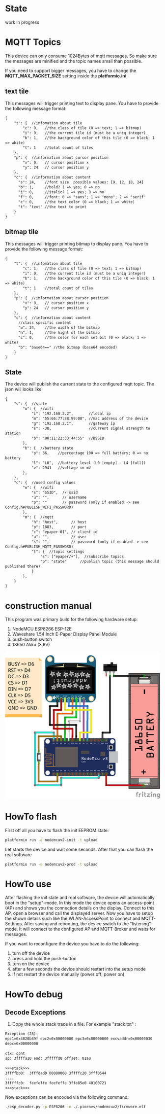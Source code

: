 # State
work in progress

# MQTT Topics

This device can only consume 1024Bytes of mqtt messages. So make sure the messages
are minified and the topic names small than possible.

If you need to support bigger messages, you have to change the **MQTT_MAX_PACKET_SIZE** setting
inside the **platformio.ini**

## text tile

This messages will trigger printing text to display pane. You have to provide
the following message format:
```json5
{
    "t": {  //infomation about tile
        "c": 0,   //the class of tile (0 => text; 1 => bitmap)
        "i": 0,   //the current tile id (must be a uniq integer)
        "b": 1,   //the background color of this tile (0 => black; 1 => white)
        "t": 1    //total count of tiles
    },
    "p": {  //information about cursor position
        "x": 0,   // cursor position x
        "y": 24   // cursor position y
    },
    "c": {  //information about content
      "s": 24,    //font size. possible values: [9, 12, 18, 24]
      "b": 1,     //bold? 1 => yes; 0 => no
      "i": 0,     //italic? 1 => yes; 0 => no
      "f": 0,     //font: 0 => "sans"; 1 => "mono"; 2 => "serif"
      "c": 0,     //the text color (0 => black; 1 => white)
      "t": "text" //the text to print
    }
}
```

## bitmap tile

This messages will trigger printing bitmap to display pane. You have to provide
the following message format:
```json5
{
    "t": {  //infomation about tile
        "c": 1,   //the class of tile (0 => text; 1 => bitmap)
        "i": 0,   //the current tile id (must be a uniq integer)
        "b": 1,   //the background color of this tile (0 => black; 1 => white)
        "t": 1    //total count of tiles
    },
    "p": {  //information about cursor position
        "x": 0,   // cursor position x
        "y": 24   // cursor position y
    },
    "c": {  //information about content
      //class specific content
      "w": 24,    //the width of the bitmap
      "h": 1,     //the hight of the bitmap
      "c": 0,     //the color for each set bit (0 => black; 1 => white)
      "b": "base64==" //the bitmap (base64 encoded)
    }
}
```

## State
The device will publish the current state to the configured mqtt topic. The json will looks like
```json5
{
    "s": {  //state
        "w": {  //wifi
            "i": "192.168.2.2",       //local ip
            "m": "55:66:77:88:99:00", //mac address of the device
            "g": "192.168.2.1",       //gateway ip
            "s": -38,                 //current signal strength to station
            "b": "00:11:22:33:44:55"  //BSSID
        },
        "b": {  //battery state
            "p": 36,    //percentage 100 => full battery; 0 => no battery
            "l": "L0",  //battery level (L0 [empty] - L4 [full])
            "v": 2941   //voltage in mV
        },
    },
    "c": {  //used config values
        "w": {  //wifi
            "s": "SSID",  // ssid
            "u": "",      // username
            "p": ""       // password (only if enabled -> see Config.h#PUBLISH_WIFI_PASSWORD)
        },
        "m": {  //mqtt
            "h": "host",      // host
            "p": 1883,        // port
            "c": "epaper-01", // client id
            "u": "",          // user
            "s": "",          // password (only if enabled -> see Config.h#PUBLISH_MQTT_PASSWORD)
            "t": {  //topic settings
                "s": ["epaper/+"],  //subscribe topics
                "p": "state"      //publish topic (this message should published there)
            }
        },
    }
}
```

# construction manual
This program was primary build for the following hardware setup:
1. NodeMCU ESP8266 ESP-12E
1. Waveshare 1.54 Inch E-Paper Display Panel Module
1. push-button switch
1. 18650 Akku (3,6V)

![construction plan](/doc/rpaper_layout.png)

# HowTo flash

First off all you have to flash the init EEPROM state:
```bash
platformio run -e nodemcuv2-init -t upload
```
Let starts the device and wait some seconds. After that you can flash the real software
```bash
platformio run -e nodemcuv2-prod -t upload
```

# HowTo use

After flashing the init state and real software, the device will automatically boot in the "setup"-mode.
In this mode the device opens an access-point (AP) and shows you the connection details on the display.
Connect to this AP, open a browser and call the displayed server. Now you have to setup the shown details
such like the WLAN-AccessPoint to connect and MQTT-Settings. After saving and rebooting, the device
switch to the "listening"-mode. It will connect to the configured AP and MQTT-Broker and waits for
messages. 

If you want to reconfigure the device you have to do the following:
1. turn off the device
1. press and hold the push-button
1. turn on the device
1. after a few seconds the device should restart into the setup mode
  1. if not restart the device manually (power off; power on)

# HowTo debug

## Decode Exceptions

1. Copy the whole stack trace in a file. For example "stack.txt" :
```
Exception (28):
epc1=0x4020b89f epc2=0x00000000 epc3=0x00000000 excvaddr=0x00000030 depc=0x00000000

ctx: cont 
sp: 3ffffa10 end: 3fffffd0 offset: 01a0

>>>stack>>>
3ffffbb0:  3fffdad0 00000000 3ffffc20 3fff0544
....
3fffffc0:  feefeffe feefeffe 3ffe85e0 40100721  
<<<stack<<<
```

Now exceptions can be encoded via the following command:
```bash
./esp_decoder.py -p ESP8266 -e ./.pioenvs/nodemcuv2/firmware.elf
```